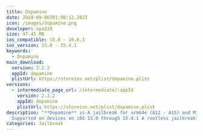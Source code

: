 ```yaml
---
title: Dopamine
date: 2024-09-06T01:50:12.282Z
icon: /images/dopamine.png
developer: opa334
size: 47.45 MB
ios_compatible: 15.0 - 16.6.1
ios_version: 15.0 - 15.4.1
keywords:
  - Dopamine
main_download:
  version: 2.2.2
  appId: dopamine
  plistUrl: https://storeios.net/plist/dopamine.plist
versions:
  - intermediate_page_url: /intermediate/:appId
    version: 2.2.2
    appId: dopamine
    plistUrl: https://storeios.net/plist/dopamine.plist
description: "**Dopamine** is A jailbreak for arm64e (A12 - A15) and M1
  Supported on devices on iOS 15.0 through 15.4.1 A rootless jailbreak"
categories: Jailbreak
---
```

